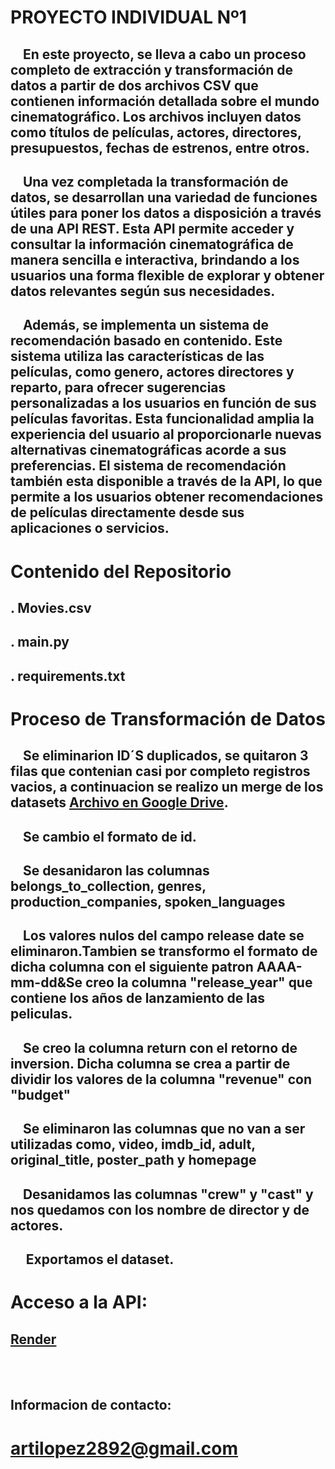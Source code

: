 
# PROYECTO INDIVIDUAL Nº1


## &nbsp;&nbsp;&nbsp;&nbsp;En este proyecto, se lleva a cabo un proceso completo de extracción y transformación de datos  a partir de dos archivos CSV que contienen información detallada sobre el mundo cinematográfico. Los archivos incluyen datos como títulos de películas, actores, directores, presupuestos, fechas de estrenos, entre otros.

## &nbsp;&nbsp;&nbsp;&nbsp;Una vez completada la transformación de datos, se desarrollan una variedad de funciones útiles para poner los datos a disposición a través de una API REST. Esta API permite acceder y consultar la información cinematográfica de manera sencilla e interactiva, brindando a los usuarios una forma flexible de explorar y obtener datos relevantes según sus necesidades.

## &nbsp;&nbsp;&nbsp;&nbsp;Además, se implementa un sistema de recomendación basado en contenido. Este sistema utiliza las características de las películas, como genero, actores directores y reparto, para ofrecer sugerencias personalizadas a los usuarios en función de sus películas favoritas. Esta funcionalidad amplia la experiencia del usuario al proporcionarle nuevas alternativas cinematográficas acorde a sus preferencias. El sistema de recomendación también esta disponible a través de la API, lo que permite a los usuarios obtener recomendaciones de películas directamente desde sus aplicaciones o servicios.

# Contenido del Repositorio

## . Movies.csv
## . main.py
## . requirements.txt

# Proceso de Transformación de Datos
## &nbsp;&nbsp;&nbsp;&nbsp;Se eliminarion **ID´S** duplicados, se quitaron 3 **filas** que contenian casi por completo registros vacios, a continuacion se realizo un     merge de los datasets [Archivo en Google Drive](https://drive.google.com/drive/folders/1zTB33VXNYYm3n14dIHqllvgNl7Sp5l6c?usp=drive_link). 

## &nbsp;&nbsp;&nbsp;&nbsp;Se cambio el formato de **id**.


## &nbsp;&nbsp;&nbsp;&nbsp;Se desanidaron las columnas **belongs_to_collection**, **genres**, **production_companies**, **spoken_languages**


## &nbsp;&nbsp;&nbsp;&nbsp;Los valores nulos del campo release date se eliminaron.Tambien se transformo el formato de dicha columna con el siguiente patron **AAAA-mm-dd**&Se creo la columna **"release_year"** que contiene los años de lanzamiento de las peliculas.


## &nbsp;&nbsp;&nbsp;&nbsp;Se creo la columna **return** con el retorno de inversion. Dicha columna se crea a partir de dividir los valores de la columna **"revenue"** con **"budget"**


## &nbsp;&nbsp;&nbsp;&nbsp;Se eliminaron las columnas que no van a ser utilizadas como, **video**, **imdb_id**, **adult**, **original_title**, **poster_path** y **homepage**


## &nbsp;&nbsp;&nbsp;&nbsp;Desanidamos las columnas **"crew"** y **"cast"** y nos quedamos con los nombre de director y de actores.


## &nbsp;&nbsp;&nbsp;&nbsp; Exportamos el dataset.

# Acceso a la API:
## [Render](https://movie-deploy.onrender.com/docs)

<br><br>

## Informacion de contacto:
# artilopez2892@gmail.com




